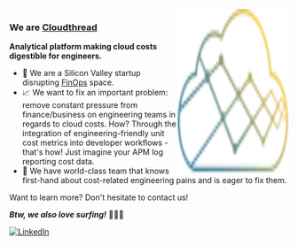 <img align="right" src="https://github.com/cloudthread-io/cloudthread-io/raw/main/assets/cloudthread_logo_color.svg" width="200" height="300" alt="Cloudthread Logo" />

### We are [Cloudthread](https://cloudthread.io)

**Analytical platform making cloud costs digestible for engineers.**

- 🚀 We are a Silicon Valley startup disrupting [FinOps](https://finops.org) space.
- 📈 We want to fix an important problem: remove constant pressure from finance/business on engineering teams in regards to cloud costs. How? Through the integration of engineering-friendly unit cost metrics into developer workflows - that's how! Just imagine your APM log reporting cost data.
- 💪 We have world-class team that knows first-hand about cost-related engineering pains and is eager to fix them.

Want to learn more? Don't hesitate to contact us!


***Btw, we also love surfing!***
🏄‍♂️🤙

[![LinkedIn](https://img.shields.io/badge/linkedin-2867B2?style=for-the-badge&logo=linkedin)](https://www.linkedin.com/company/cloudthread)
